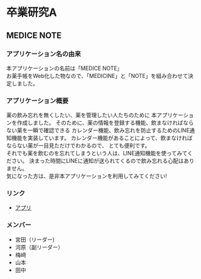 # 卒業研究A
## MEDICE NOTE
### アプリケーション名の由来
本アプリケーションの名前は「MEDICE NOTE」<br>
お薬手帳をWeb化した物なので、「MEDICINE」と「NOTE」を組み合わせて決定しました。
### アプリケーション概要
薬の飲み忘れを無くしたい、薬を管理したい人たちのために
本アプリケーションを作成しました。
そのために、薬の情報を登録する機能、飲まなければならない薬を一瞬で確認できる
カレンダー機能、飲み忘れを防止するためのLINE通知機能を実装しています。
カレンダー機能があることによって、飲まなければならない薬が一目見ただけでわかるので、
とても便利です。<br>
それでも薬を飲むのを忘れてしまうという人は、LINE通知機能を使ってみてください。
決まった時間にLINEに通知が送られてくるので飲み忘れる心配はありません。<br>
気になった方は、是非本アプリケーションを利用してみてください!
### リンク
* [アプリ](https://www.medice-note.vxx0.com/)
### メンバー
* 宮田（リーダー)
* 河原（副リーダー）
* 梅﨑
* 山本
* 田中
